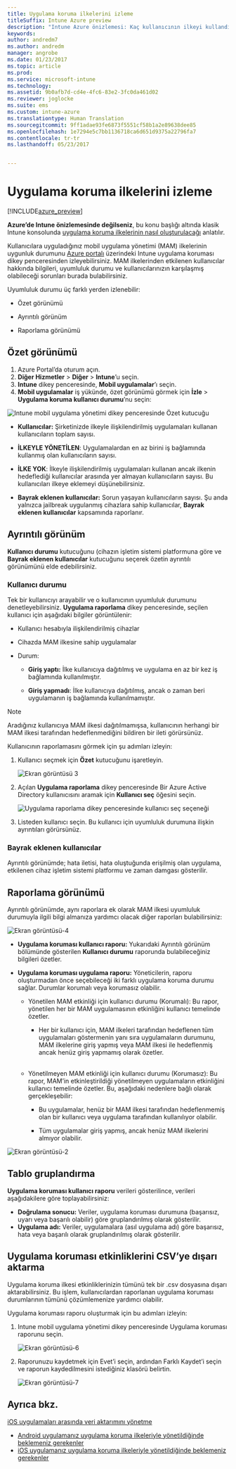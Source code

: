 ```yaml
---
title: Uygulama koruma ilkelerini izleme
titleSuffix: Intune Azure preview
description: "Intune Azure önizlemesi: Kaç kullanıcının ilkeyi kullandığını görün, diğer ayrıntıları öğrenmek için detaya gidin."
keywords: 
author: andredm7
ms.author: andredm
manager: angrobe
ms.date: 01/23/2017
ms.topic: article
ms.prod: 
ms.service: microsoft-intune
ms.technology: 
ms.assetid: 9b0afb7d-cd4e-4fc6-83e2-3fc0da461d02
ms.reviewer: joglocke
ms.suite: ems
ms.custom: intune-azure
ms.translationtype: Human Translation
ms.sourcegitcommit: 9ff1adae93fe6873f5551cf58b1a2e89638dee85
ms.openlocfilehash: 1e7294e5c7bb1136718ca6d651d9375a22796fa7
ms.contentlocale: tr-tr
ms.lasthandoff: 05/23/2017


---
```


# <a name="how-to-monitor-app-protection-policies"></a>Uygulama koruma ilkelerini izleme
[!INCLUDE[azure_preview](./includes/azure_preview.md)]

**Azure’de Intune önizlemesinde değilseniz**, bu konu başlığı altında klasik Intune konsolunda [uygulama koruma ilkelerinin nasıl oluşturulacağı](https://docs.microsoft.com/intune-classic/deploy-use/create-and-deploy-mobile-app-management-policies-with-microsoft-intune) anlatılır.


Kullanıcılara uyguladığınız mobil uygulama yönetimi (MAM) ilkelerinin uygunluk durumunu [Azure portalı](https://portal.azure.com) üzerindeki Intune uygulama koruması dikey penceresinden izleyebilirsiniz. MAM ilkelerinden etkilenen kullanıcılar hakkında bilgileri, uyumluluk durumu ve kullanıcılarınızın karşılaşmış olabileceği sorunları burada bulabilirsiniz.

Uyumluluk durumu üç farklı yerden izlenebilir:

-   Özet görünümü

-   Ayrıntılı görünüm

-   Raporlama görünümü

## <a name="summary-view"></a>Özet görünümü

1. Azure Portal’da oturum açın.
2. **Diğer Hizmetler** > **Diğer** > **Intune**’u seçin.
3. **Intune** dikey penceresinde, **Mobil uygulamalar**’ı seçin.
4. **Mobil uygulamalar** iş yükünde, özet görünümü görmek için **İzle** > **Uygulama koruma kullanıcı durumu**’nu seçin:

![Intune mobil uygulama yönetimi dikey penceresinde Özet kutucuğu](./media/app-protection-user-status-summary.png)

-   **Kullanıcılar:** Şirketinizde ilkeyle ilişkilendirilmiş uygulamaları kullanan kullanıcıların toplam sayısı.

-   **İLKEYLE YÖNETİLEN**: Uygulamalardan en az birini iş bağlamında kullanmış olan kullanıcıların sayısı.

-   **İLKE YOK**: İlkeyle ilişkilendirilmiş uygulamaları kullanan ancak ilkenin hedeflediği kullanıcılar arasında yer almayan kullanıcıların sayısı. Bu kullanıcıları ilkeye eklemeyi düşünebilirsiniz.

- **Bayrak eklenen kullanıcılar:** Sorun yaşayan kullanıcıların sayısı. Şu anda yalnızca jailbreak uygulanmış cihazlara sahip kullanıcılar, **Bayrak eklenen kullanıcılar** kapsamında raporlanır.


## <a name="detailed-view"></a>Ayrıntılı görünüm
**Kullanıcı durumu** kutucuğunu (cihazın işletim sistemi platformuna göre ve **Bayrak eklenen kullanıcılar** kutucuğunu seçerek özetin ayrıntılı görünümünü elde edebilirsiniz.

### <a name="user-status"></a>Kullanıcı durumu
Tek bir kullanıcıyı arayabilir ve o kullanıcının uyumluluk durumunu denetleyebilirsiniz. **Uygulama raporlama** dikey penceresinde, seçilen kullanıcı için aşağıdaki bilgiler görüntülenir:
- Kullanıcı hesabıyla ilişkilendirilmiş cihazlar

- Cihazda MAM ilkesine sahip uygulamalar

- Durum:

  - **Giriş yaptı:** İlke kullanıcıya dağıtılmış ve uygulama en az bir kez iş bağlamında kullanılmıştır.

  - **Giriş yapmadı**: İlke kullanıcıya dağıtılmış, ancak o zaman beri uygulamanın iş bağlamında kullanılmamıştır.

>[!NOTE]
> Aradığınız kullanıcıya MAM ilkesi dağıtılmamışsa, kullanıcının herhangi bir MAM ilkesi tarafından hedeflenmediğini bildiren bir ileti görürsünüz.

Kullanıcının raporlamasını görmek için şu adımları izleyin:

1.  Kullanıcı seçmek için **Özet** kutucuğunu işaretleyin.

    ![Ekran görüntüsü 3](./media/MAM-reporting-6.png)

2. Açılan **Uygulama raporlama** dikey penceresinde Bir Azure Active Directory kullanıcısını aramak için **Kullanıcı seç** öğesini seçin.

    ![Uygulama raporlama dikey penceresinde kullanıcı seç seçeneği](./media/MAM-reporting-2.png)

3. Listeden kullanıcı seçin. Bu kullanıcı için uyumluluk durumuna ilişkin ayrıntıları görürsünüz.

### <a name="flagged-users"></a>Bayrak eklenen kullanıcılar
Ayrıntılı görünümde; hata iletisi, hata oluştuğunda erişilmiş olan uygulama, etkilenen cihaz işletim sistemi platformu ve zaman damgası gösterilir.

## <a name="reporting-view"></a>Raporlama görünümü

Ayrıntılı görünümde, aynı raporlara ek olarak MAM ilkesi uyumluluk durumuyla ilgili bilgi almanıza yardımcı olacak diğer raporları bulabilirsiniz:

![Ekran görüntüsü-4](./media/MAM-reporting-7.png)

-   **Uygulama koruması kullanıcı raporu:** Yukarıdaki Ayrıntılı görünüm bölümünde gösterilen **Kullanıcı durumu** raporunda bulabileceğiniz bilgileri özetler.

-   **Uygulama koruması uygulama raporu:** Yöneticilerin, raporu oluşturmadan önce seçebileceği iki farklı uygulama koruma durumu sağlar. Durumlar korumalı veya korumasız olabilir.

    -   Yönetilen MAM etkinliği için kullanıcı durumu (Korumalı): Bu rapor, yönetilen her bir MAM uygulamasının etkinliğini kullanıcı temelinde özetler.

        -   Her bir kullanıcı için, MAM ilkeleri tarafından hedeflenen tüm uygulamaları göstermenin yanı sıra uygulamaların durumunu, MAM ilkelerine giriş yapmış veya MAM ilkesi ile hedeflenmiş ancak henüz giriş yapmamış olarak özetler.
<br></br>
    -   Yönetilmeyen MAM etkinliği için kullanıcı durumu (Korumasız): Bu rapor, MAM’in etkinleştirildiği yönetilmeyen uygulamaların etkinliğini kullanıcı temelinde özetler. Bu, aşağıdaki nedenlere bağlı olarak gerçekleşebilir:

        -   Bu uygulamalar, henüz bir MAM ilkesi tarafından hedeflenmemiş olan bir kullanıcı veya uygulama tarafından kullanılıyor olabilir.

        -   Tüm uygulamalar giriş yapmış, ancak henüz MAM ilkelerini almıyor olabilir.

![Ekran görüntüsü-2](./media/MAM-reporting-4.png)

## <a name="table-grouping"></a>Tablo gruplandırma

**Uygulama koruması kullanıcı raporu** verileri gösterilince, verileri aşağıdakilere göre toplayabilirsiniz:

- **Doğrulama sonucu:** Veriler, uygulama koruması durumuna (başarısız, uyarı veya başarılı olabilir) göre gruplandırılmış olarak gösterilir.
- **Uygulama adı:** Veriler, uygulamalara (asıl uygulama adı) göre başarısız, hata veya başarılı olarak gruplandırılmış olarak gösterilir.

## <a name="export-app-protection-activities-to-csv"></a>Uygulama koruması etkinliklerini CSV’ye dışarı aktarma

Uygulama koruma ilkesi etkinliklerinizin tümünü tek bir .csv dosyasına dışarı aktarabilirsiniz. Bu işlem, kullanıcılardan raporlanan uygulama koruması durumlarının tümünü çözümlemenize yardımcı olabilir.

Uygulama koruması raporu oluşturmak için bu adımları izleyin:

1. Intune mobil uygulama yönetimi dikey penceresinde Uygulama koruması raporunu seçin.

    ![Ekran görüntüsü-6](./media/app-protection-report-csv-2.png)

2. Raporunuzu kaydetmek için Evet’i seçin, ardından Farklı Kaydet’i seçin ve raporun kaydedilmesini istediğiniz klasörü belirtin.

    ![Ekran görüntüsü-7](./media/app-protection-report-csv-1.png)

## <a name="see-also"></a>Ayrıca bkz.
[iOS uygulamaları arasında veri aktarımını yönetme](data-transfer-between-apps-manage-ios.md)

* [Android uygulamanız uygulama koruma ilkeleriyle yönetildiğinde beklemeniz gerekenler](app-protection-enabled-apps-android.md)
* [iOS uygulamanız uygulama koruma ilkeleriyle yönetildiğinde beklemeniz gerekenler](app-protection-enabled-apps-ios.md)

